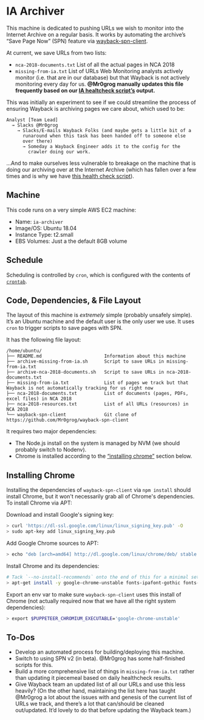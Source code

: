 # IA Archiver

This machine is dedicated to pushing URLs we wish to monitor into the Internet Archive on a regular basis. It works by automating the archive’s “Save Page Now” (SPN) feature via [wayback-spn-client](https://github.com/Mr0grog/wayback-spn-client).

At current, we save URLs from two lists:

- `nca-2018-documents.txt` List of all the actual pages in NCA 2018
- `missing-from-ia.txt` List of URLs Web Monitoring analysts actively monitor (i.e. that are in our database) but that Wayback is not actively monitoring every day for us. **@Mr0grog manually updates this file frequently based on our [IA healtcheck script’s](https://github.com/edgi-govdata-archiving/web-monitoring-processing/blob/master/scripts/ia_healthcheck) output.**

This was initially an experiment to see if we could streamline the process of ensuring Wayback is archiving pages we care about, which used to be:

```
Analyst [Team Lead]
  → Slacks @Mr0grog
    → Slacks/E-mails Wayback Folks (and maybe gets a little bit of a
      runaround when this task has been handed off to someone else
      over there)
      → Someday a Wayback Engineer adds it to the config for the
        crawler doing our work.
```

…And to make ourselves less vulnerable to breakage on the machine that is doing our archiving over at the Internet Archive (which has fallen over a few times and is why we have [this health check script](https://github.com/edgi-govdata-archiving/web-monitoring-processing/blob/master/scripts/ia_healthcheck)).


## Machine

This code runs on a very simple AWS EC2 machine:

- Name: `ia-archiver`
- Image/OS: Ubuntu 18.04
- Instance Type: t2.small
- EBS Volumes: Just a the default 8GB volume


## Schedule

Scheduling is controlled by `cron`, which is configured with the contents of [`crontab`](./crontab).


## Code, Dependencies, & File Layout

The layout of this machine is *extremely* simple (probably unsafely simple). It’s an Ubuntu machine and the default user is the only user we use. It uses `cron` to trigger scripts to save pages with SPN.

It has the following file layout:

```
/home/ubuntu/
├── README.md                       Information about this machine
├── archive-missing-from-ia.sh      Script to save URLs in missing-from-ia.txt
├── archive-nca-2018-documents.sh   Script to save URLs in nca-2018-documents.txt
├── missing-from-ia.txt             List of pages we track but that Wayback is not automatically tracking for us right now
├── nca-2018-documents.txt          List of documents (pages, PDFs, excel files) in NCA 2018
├── nca-2018-resources.txt          List of all URLs (resources) in NCA 2018
└── wayback-spn-client              Git clone of https://github.com/Mr0grog/wayback-spn-client
```

It requires two major dependencies:

- The Node.js install on the system is managed by NVM (we should probably switch to Nodenv).
- Chrome is installed according to the [“installing chrome”](#installing-chrome) section below.


## Installing Chrome

Installing the dependencies of `wayback-spn-client` via `npm install` should install Chrome, but it won't necessarily grab all of Chrome's dependencies. To install Chrome via APT:

Download and install Google's signing key:

```sh
> curl 'https://dl-ssl.google.com/linux/linux_signing_key.pub' -O
> sudo apt-key add linux_signing_key.pub
```

Add Google Chrome sources to APT:

```sh
> echo "deb [arch=amd64] http://dl.google.com/linux/chrome/deb/ stable main" >> /etc/apt/sources.list.d/google.list
```

Install Chrome and its dependencies:

```sh
# Tack `--no-install-recommends` onto the end of this for a minimal setup
> apt-get install -y google-chrome-unstable fonts-ipafont-gothic fonts-wqy-zenhei fonts-thai-tlwg fonts-kacst ttf-freefont
```

Export an env var to make sure `wayback-spn-client` uses this install of Chrome (not actually required now that we have all the right system dependencies):

```sh
> export $PUPPETEER_CHROMIUM_EXECUTABLE='google-chrome-unstable'
```


## To-Dos

- Develop an automated process for building/deploying this machine.
- Switch to using SPN v2 (in beta). @Mr0grog has some half-finished scripts for this.
- Build a more comprehensive list of things in `missing-from-ia.txt` rather than updating it piecemeal based on daily healthcheck results.
- Give Wayback team an updated list of all our URLs and use this less heavily? (On the other hand, maintaining the list here has taught @Mr0grog a lot about the issues with and genesis of the current list of URLs we track, and there’s a lot that can/should be cleaned out/updated. It’d lovely to do that before updating the Wayback team.)
